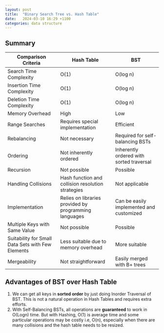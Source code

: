 ```yaml
---
layout: post
title:  "Binary Search Tree vs. Hash Table"
date:   2024-03-10 16:29 +1100
categories: data structure
---
```


## Summary

| Comparison Criteria                               | Hash Table                                            | BST                                      |
| ------------------------------------------------- | ----------------------------------------------------- | ---------------------------------------- |
| Search Time Complexity                            | O(1)                                                  | O(log n)                                 |
| Insertion Time Complexity                         | O(1)                                                  | O(log n)                                 |
| Deletion Time Complexity                          | O(1)                                                  | O(log n)                                 |
| Memory Overhead                                   | High                                                  | Low                                      |
| Range Searches                                    | Requires special implementation                       | Efficient                                |
| Rebalancing                                       | Not necessary                                         | Required for self-balancing BSTs         |
| Ordering                                          | Not inherently ordered                                | Inherently ordered with sorted traversal |
| Recursion                                         | Not possible                                          | Possible                                 |
| Handling Collisions                               | Hash function and collision resolution strategies     | Not applicable                           |
| Implementation                                    | Relies on libraries provided by programming languages | Can be easily implemented and customized |
| Multiple Keys with Same Value                     | Not possible                                          | Possible                                 |
| Suitability for Small Data Sets with Few Elements | Less suitable due to memory overhead                  | More suitable                            |
| Mergeability                                      | Not straightforward                                   | Easily merged with B+ trees              |

## Advantages of BST over Hash Table

1. We can get all keys in **sorted order** by just doing Inorder Traversal of BST. This is not a natural operation in Hash Tables and requires extra efforts.
2. With Self-Balancing BSTs, all operations are **guaranteed** to work in O(Logn) time. But with Hashing, O(1) is average time and some particular operations may be costly i.e, O(n), especially when there are many collisions and the hash table needs to be resized.